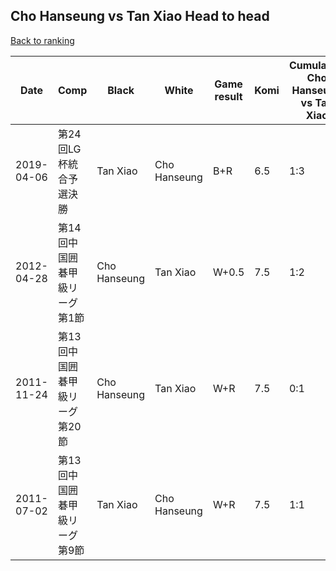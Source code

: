 ## Cho Hanseung vs Tan Xiao Head to head

[Back to ranking](../../index.md)




| **Date** | **Comp** | **Black** | **White** | **Game result** | **Komi** | **Cumulative Cho Hanseung vs Tan Xiao** | **Cho Hanseung streak** | **Tan Xiao streak** | 
| --- | --- | --- | --- | --- | --- | --- | --- | --- |
| 2019-04-06 | 第24回LG杯統合予選決勝 | Tan Xiao | Cho Hanseung | B+R | 6.5 | 1:3 | 0 | 2 | 
| 2012-04-28 | 第14回中国囲碁甲級リーグ第1節 | Cho Hanseung | Tan Xiao | W+0.5 | 7.5 | 1:2 | 0 | 1 | 
| 2011-11-24 | 第13回中国囲碁甲級リーグ第20節 | Cho Hanseung | Tan Xiao | W+R | 7.5 | 0:1 | 0 | 1 | 
| 2011-07-02 | 第13回中国囲碁甲級リーグ第9節 | Tan Xiao | Cho Hanseung | W+R | 7.5 | 1:1 | 1 | 0 |




